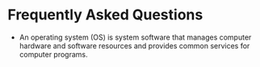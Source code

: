 Frequently Asked Questions
==========================
* An operating system (OS) is system software that manages computer hardware and software resources and provides common services for computer programs.


